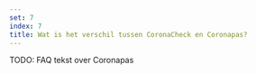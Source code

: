 ```yaml
---
set: 7
index: 7
title: Wat is het verschil tussen CoronaCheck en Coronapas?
---
```

TODO: FAQ tekst over Coronapas
